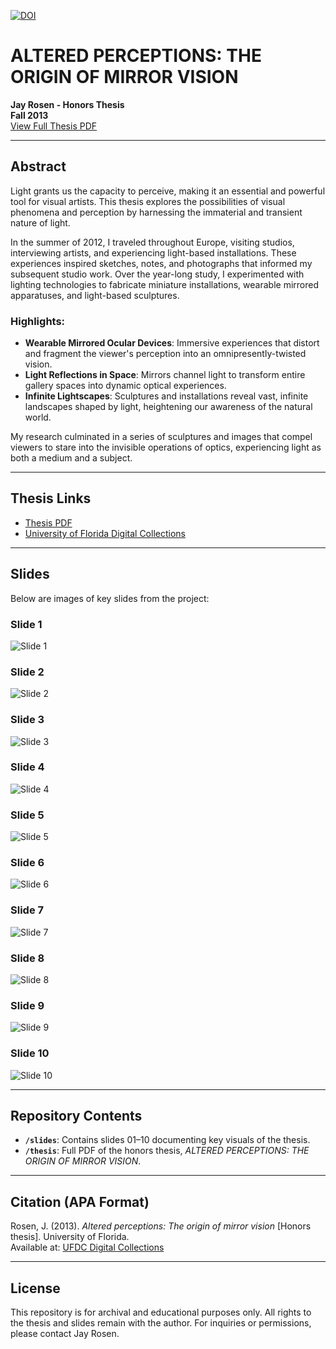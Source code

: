[![DOI](https://zenodo.org/badge/DOI/10.5281/zenodo.14742286.svg)](https://doi.org/10.5281/zenodo.14742286)

# ALTERED PERCEPTIONS: THE ORIGIN OF MIRROR VISION  
**Jay Rosen - Honors Thesis**  
**Fall 2013**  
[View Full Thesis PDF](https://github.com/jayrosen-design/ALTERED-PERCEPTIONS-THE-ORIGIN-OF-MIRROR-VISION/blob/main/rosen%20honors%20thesis.pdf)  

---

## Abstract

Light grants us the capacity to perceive, making it an essential and powerful tool for visual artists. This thesis explores the possibilities of visual phenomena and perception by harnessing the immaterial and transient nature of light. 

In the summer of 2012, I traveled throughout Europe, visiting studios, interviewing artists, and experiencing light-based installations. These experiences inspired sketches, notes, and photographs that informed my subsequent studio work. Over the year-long study, I experimented with lighting technologies to fabricate miniature installations, wearable mirrored apparatuses, and light-based sculptures. 

### Highlights:
- **Wearable Mirrored Ocular Devices**: Immersive experiences that distort and fragment the viewer's perception into an omnipresently-twisted vision.  
- **Light Reflections in Space**: Mirrors channel light to transform entire gallery spaces into dynamic optical experiences.  
- **Infinite Lightscapes**: Sculptures and installations reveal vast, infinite landscapes shaped by light, heightening our awareness of the natural world.  

My research culminated in a series of sculptures and images that compel viewers to stare into the invisible operations of optics, experiencing light as both a medium and a subject.

---

## Thesis Links

- [Thesis PDF](https://github.com/jayrosen-design/ALTERED-PERCEPTIONS-THE-ORIGIN-OF-MIRROR-VISION/blob/main/rosen%20honors%20thesis.pdf)  
- [University of Florida Digital Collections](https://ufdc.ufl.edu/AA00019330/00001/citation)

---

## Slides

Below are images of key slides from the project:

### Slide 1  
![Slide 1](https://github.com/jayrosen-design/ALTERED-PERCEPTIONS-THE-ORIGIN-OF-MIRROR-VISION/blob/main/01.jpg)

### Slide 2  
![Slide 2](https://github.com/jayrosen-design/ALTERED-PERCEPTIONS-THE-ORIGIN-OF-MIRROR-VISION/blob/main/02.jpg)

### Slide 3  
![Slide 3](https://github.com/jayrosen-design/ALTERED-PERCEPTIONS-THE-ORIGIN-OF-MIRROR-VISION/blob/main/03.jpg)

### Slide 4  
![Slide 4](https://github.com/jayrosen-design/ALTERED-PERCEPTIONS-THE-ORIGIN-OF-MIRROR-VISION/blob/main/04.jpg)

### Slide 5  
![Slide 5](https://github.com/jayrosen-design/ALTERED-PERCEPTIONS-THE-ORIGIN-OF-MIRROR-VISION/blob/main/05.jpg)

### Slide 6  
![Slide 6](https://github.com/jayrosen-design/ALTERED-PERCEPTIONS-THE-ORIGIN-OF-MIRROR-VISION/blob/main/06.jpg)

### Slide 7  
![Slide 7](https://github.com/jayrosen-design/ALTERED-PERCEPTIONS-THE-ORIGIN-OF-MIRROR-VISION/blob/main/07.jpg)

### Slide 8  
![Slide 8](https://github.com/jayrosen-design/ALTERED-PERCEPTIONS-THE-ORIGIN-OF-MIRROR-VISION/blob/main/08.jpg)

### Slide 9  
![Slide 9](https://github.com/jayrosen-design/ALTERED-PERCEPTIONS-THE-ORIGIN-OF-MIRROR-VISION/blob/main/09.jpg)

### Slide 10  
![Slide 10](https://github.com/jayrosen-design/ALTERED-PERCEPTIONS-THE-ORIGIN-OF-MIRROR-VISION/blob/main/10.jpg)

---

## Repository Contents

- **`/slides`**: Contains slides 01–10 documenting key visuals of the thesis.  
- **`/thesis`**: Full PDF of the honors thesis, _ALTERED PERCEPTIONS: THE ORIGIN OF MIRROR VISION_.  

---

## Citation (APA Format)

Rosen, J. (2013). *Altered perceptions: The origin of mirror vision* [Honors thesis]. University of Florida.  
Available at: [UFDC Digital Collections](https://ufdc.ufl.edu/AA00019330/00001/citation)

---

## License

This repository is for archival and educational purposes only. All rights to the thesis and slides remain with the author. For inquiries or permissions, please contact Jay Rosen.
